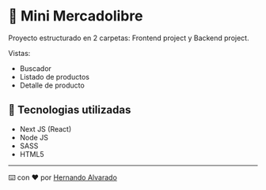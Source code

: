 # 🚀 Mini Mercadolibre

Proyecto estructurado en 2 carpetas: Frontend project y Backend project.

Vistas:
- Buscador
- Listado de productos
- Detalle de producto 

## 🔧 Tecnologias utilizadas

- Next JS (React)
- Node JS
- SASS
- HTML5

---
⌨️ con ❤️ por [Hernando Alvarado](https://www.linkedin.com/in/hernando-alvarado-679a53139/)